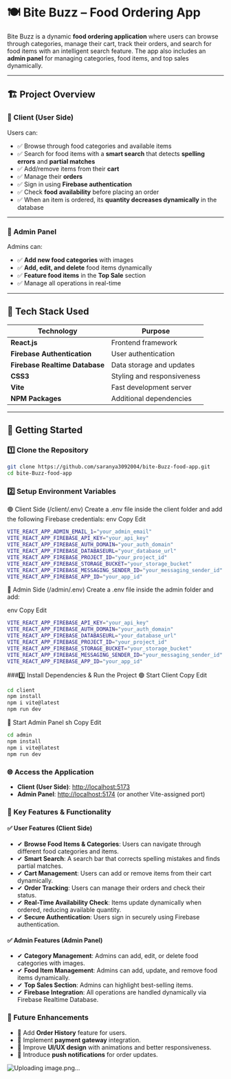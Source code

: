 # 🍽️ Bite Buzz – Food Ordering App  

Bite Buzz is a dynamic **food ordering application** where users can browse through categories, manage their cart, track their orders, and search for food items with an intelligent search feature. The app also includes an **admin panel** for managing categories, food items, and top sales dynamically.  

---

## 🏗️ Project Overview  

### 🔹 Client (User Side)  

Users can:  
- ✅ Browse through food categories and available items  
- ✅ Search for food items with a **smart search** that detects **spelling errors** and **partial matches**  
- ✅ Add/remove items from their **cart**  
- ✅ Manage their **orders**  
- ✅ Sign in using **Firebase authentication**  
- ✅ Check **food availability** before placing an order  
- ✅ When an item is ordered, its **quantity decreases dynamically** in the database  

---

### 🔹 Admin Panel  

Admins can:  
- ✅ **Add new food categories** with images  
- ✅ **Add, edit, and delete** food items dynamically  
- ✅ **Feature food items** in the **Top Sale** section  
- ✅ Manage all operations in real-time  

---

## 🔧 Tech Stack Used  

| **Technology** | **Purpose** |
|---------------|------------|
| **React.js** | Frontend framework |
| **Firebase Authentication** | User authentication |
| **Firebase Realtime Database** | Data storage and updates |
| **CSS3** | Styling and responsiveness |
| **Vite** | Fast development server |
| **NPM Packages** | Additional dependencies |

---

## 🚀 Getting Started  

### 1️⃣ Clone the Repository  
```sh
git clone https://github.com/saranya3092004/bite-Buzz-food-app.git
cd bite-Buzz-food-app
```

### 2️⃣ Setup Environment Variables
🟢 Client Side (/client/.env)
Create a .env file inside the client folder and add the following Firebase credentials:
env
Copy
Edit
```sh
VITE_REACT_APP_ADMIN_EMAIL_1="your_admin_email"
VITE_REACT_APP_FIREBASE_API_KEY="your_api_key"
VITE_REACT_APP_FIREBASE_AUTH_DOMAIN="your_auth_domain"
VITE_REACT_APP_FIREBASE_DATABASEURL="your_database_url"
VITE_REACT_APP_FIREBASE_PROJECT_ID="your_project_id"
VITE_REACT_APP_FIREBASE_STORAGE_BUCKET="your_storage_bucket"
VITE_REACT_APP_FIREBASE_MESSAGING_SENDER_ID="your_messaging_sender_id"
VITE_REACT_APP_FIREBASE_APP_ID="your_app_id"
```
🔵 Admin Side (/admin/.env)
Create a .env file inside the admin folder and add:

env
Copy
Edit
```sh
VITE_REACT_APP_FIREBASE_API_KEY="your_api_key"
VITE_REACT_APP_FIREBASE_AUTH_DOMAIN="your_auth_domain"
VITE_REACT_APP_FIREBASE_DATABASEURL="your_database_url"
VITE_REACT_APP_FIREBASE_PROJECT_ID="your_project_id"
VITE_REACT_APP_FIREBASE_STORAGE_BUCKET="your_storage_bucket"
VITE_REACT_APP_FIREBASE_MESSAGING_SENDER_ID="your_messaging_sender_id"
VITE_REACT_APP_FIREBASE_APP_ID="your_app_id"
```
###3️⃣ Install Dependencies & Run the Project
🟢 Start Client
Copy
Edit
```sh
cd client
npm install
npm i vite@latest
npm run dev
```
🔵 Start Admin Panel
sh
Copy
Edit
```sh
cd admin
npm install
npm i vite@latest
npm run dev
```

### 🌐 Access the Application

- **Client (User Side)**: [http://localhost:5173](http://localhost:5173)  
- **Admin Panel**: [http://localhost:5174](http://localhost:5174) (or another Vite-assigned port)

### 📌 Key Features & Functionality

#### ✅ User Features (Client Side)
- ✔ **Browse Food Items & Categories**: Users can navigate through different food categories and items.
- ✔ **Smart Search**: A search bar that corrects spelling mistakes and finds partial matches.
- ✔ **Cart Management**: Users can add or remove items from their cart dynamically.
- ✔ **Order Tracking**: Users can manage their orders and check their status.
- ✔ **Real-Time Availability Check**: Items update dynamically when ordered, reducing available quantity.
- ✔ **Secure Authentication**: Users sign in securely using Firebase authentication.

#### ✅ Admin Features (Admin Panel)
- ✔ **Category Management**: Admins can add, edit, or delete food categories with images.
- ✔ **Food Item Management**: Admins can add, update, and remove food items dynamically.
- ✔ **Top Sales Section**: Admins can highlight best-selling items.
- ✔ **Firebase Integration**: All operations are handled dynamically via Firebase Realtime Database.

### 🎯 Future Enhancements
- 🔹 Add **Order History** feature for users.
- 🔹 Implement **payment gateway** integration.
- 🔹 Improve **UI/UX design** with animations and better responsiveness.
- 🔹 Introduce **push notifications** for order updates.


![Uploading image.png…]()



